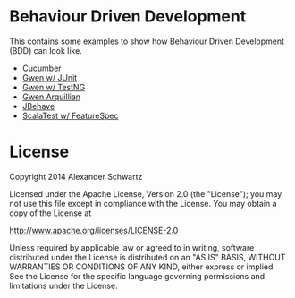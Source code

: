 Behaviour Driven Development
===============

This contains some examples to show how Behaviour Driven Development (BDD) can look like.

  * [Cucumber](cucumber-simple)
  * [Gwen w/ JUnit](gwen-calculator-junit)
  * [Gwen w/ TestNG](gwen-calculator-testng)
  * [Gwen Arquillian](gwen-arquillian)
  * [JBehave](jbehave-simple)
  * [ScalaTest w/ FeatureSpec](scalatest-featurespec)

License
====

Copyright 2014 Alexander Schwartz

Licensed under the Apache License, Version 2.0 (the "License");
you may not use this file except in compliance with the License.
You may obtain a copy of the License at

<http://www.apache.org/licenses/LICENSE-2.0>

Unless required by applicable law or agreed to in writing, software
distributed under the License is distributed on an "AS IS" BASIS,
WITHOUT WARRANTIES OR CONDITIONS OF ANY KIND, either express or implied.
See the License for the specific language governing permissions and
limitations under the License.

